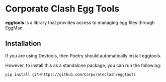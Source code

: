 # Corporate Clash Egg Tools

**eggtools** is a library that provides access to managing egg files through EggMan.

## Installation
If you are using Devtools, then Poetry should automatically install eggtools.

However, to install this as a standalone package, you can run the following:
```
pip install git+https://github.com/CorporateClash/eggtools
```
